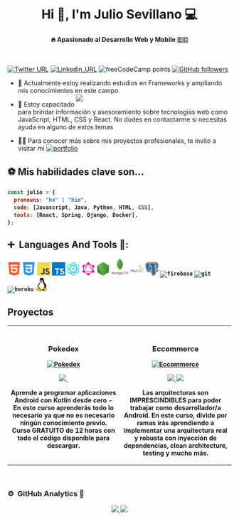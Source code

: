 <h1 align="center">Hi 👋, I'm Julio Sevillano 💻</h1><h4 align="center">🔥 Apasionado al Desarrollo Web y Mobile 🇪🇨</h4>

<img src="">

[![Twitter URL](https://img.shields.io/badge/Twitter-1DA1F2?style=for-the-badge&logo=twitter&logoColor=white)](https://twitter.com/acirdeveloper)
[![Linkedin_URL](https://img.shields.io/badge/LinkedIn-0077B5?style=for-the-badge&logo=linkedin&logoColor=white)](https://www.linkedin.com/in/julio-sevillano/)
![freeCodeCamp points](https://img.shields.io/freecodecamp/points/acirdev?logo=freeCodeCamp)
[![GitHub followers](https://img.shields.io/github/followers/AcirDeveloper.svg?style=social&label=Follow&maxAge=2592000)](https://github.com/AcirDeveloper)

- 🌱 Actualmente estoy realizando estudios en Frameworks y ampliando mis conocimientos en este campo.
  <img align='right' src="https://media.giphy.com/media/Kfl09udXYhbjajJwEt/giphy.gif" width="350">

- 💬 Estoy capacitado para brindar información y asesoramiento sobre tecnologías web como JavaScript, HTML, CSS y React. No dudes en contactarme si necesitas ayuda en alguno de estos temas

- 👨‍💻 Para conocer más sobre mis proyectos profesionales, te invito a visitar mi [![portfolio](https://img.shields.io/badge/my_portfolio-000?style=for-the-badge&logo=ko-fi&logoColor=white)](https://portafolio-acirdev.netlify.app)

<h2><b> ⚽ Mis habilidades clave son...<br></h2>

```js
const julio = {
  pronouns: "he" | "him",
  code: [Javascript, Java, Python, HTML, CSS],
  tools: [React, Spring, Django, Docker],
};
```

## ➕&nbsp;&nbsp;Languages&nbsp;And Tools 🧰:

<div style="gap: 20px;">
<code><img height="30" alt="html5" 
src="./assets/images/html-5.png"></code>
<code><img height="30" alt="css3" 
src="./assets/images/css-3.png"></code>
<code><img height="30" alt="javascript" src="https://raw.githubusercontent.com/github/explore/80688e429a7d4ef2fca1e82350fe8e3517d3494d/topics/javascript/javascript.png"></code>
<code><img height="30" alt="typescript" src="https://raw.githubusercontent.com/github/explore/80688e429a7d4ef2fca1e82350fe8e3517d3494d/topics/typescript/typescript.png"></code>
<code><img height="30" alt="react" src="./assets/images/physics.png"></code>
<code><img height="30" alt="graphql" src="https://raw.githubusercontent.com/github/explore/5c058a388828bb5fde0bcafd4bc867b5bb3f26f3/topics/graphql/graphql.png"></code>
<code><img height="30" alt="nodejs" src="./assets/images/node-js.png"></code>
<code><img height="40" alt="mongodb" 
src="https://raw.githubusercontent.com/devicons/devicon/master/icons/mongodb/mongodb-original-wordmark.svg"></code> 
<code><img height="30" alt="mysql" 
src="https://raw.githubusercontent.com/devicons/devicon/master/icons/mysql/mysql-original-wordmark.svg"></code> 
<code><img height="30" alt="postgresql" src="./assets/images/postgre.png"></code>  
<code><img height="30" alt="firebase" 
src="https://www.vectorlogo.zone/logos/firebase/firebase-icon.svg"></code>
<code><img height="30" alt="git" 
src="https://www.vectorlogo.zone/logos/git-scm/git-scm-icon.svg"></code>
<code><img height="30" alt="heroku" 
src="https://www.vectorlogo.zone/logos/heroku/heroku-icon.svg"></code> 
<code><img height="30" alt="linux" 
src="./assets/images/linux.png"></code>
	</div>

## Proyectos

<table>
<tr>
<td width="50%">
<h3 align="center">Pokedex</h3>
<div align="center">
<a href="https://github.com/AcirDeveloper" target="_blank"><img src="http://example.com" width="400" alt="Pokedex"></a>
<p>
<a href="https://github.com/AcirDeveloper" target="_blank">
<img src="=for-the-badge&logo=github&logoColor=black">
</a>
<a href="https://youtu.be/vJapzH_46a8" target="_blank">
<img src="">
</a>
</p>
<p>Aprende a programar aplicaciones <strong>Android con Kotlin desde cero</strong> - En este curso aprenderás todo lo necesario ya que no es necesario ningún conocimiento previo. Curso <strong>GRATUITO de 12 horas</strong> con todo el código disponible para descargar.</p>
</div>
                                                                                      
</td>

<td width="50%">
               <br>
<h3 align="center">Eccommerce</h3>
<div align="center">                                       
<a href="https://github.com/AcirDeveloper" target="_blank"><img src="http://example.com" width="400" alt="Eccommerce"></a>
<br>
<p>
<a href="https://github.com/AcirDeveloper" target="_blank">
<img src="=for-the-badge&logo=github&logoColor=black">
</a>
<a href="https://youtu.be/hhhSMXi0R3E" target="_blank">
<img src="=for-the-badge&color=3fFD7f">
</a>
</p>
</p>Las arquitecturas son <strong>IMPRESCINDIBLES</strong> para poder trabajar como desarrollador/a Android. En este curso, divido por ramas irás aprendiendo a implementar una arquitectura real y robusta con inyección de dependencias, clean architecture, testing y mucho más.</p>
</div>                                                             
</table>                                                                                 
</div>
<br>

### ⚙️ &nbsp;GitHub Analytics 💯

<p align="center">
<a href="https://github.com/AcirDeveloper">
  <img height="180em" src="https://github-readme-stats-eight-theta.vercel.app/api?username=AcirDeveloper&show_icons=true&theme=algolia&include_all_commits=true&count_private=true"/>
  <img height="180em" src="https://github-readme-stats-eight-theta.vercel.app/api/top-langs/?username=AcirDeveloper&layout=compact&langs_count=8&theme=algolia"/>
</a>
</p>
